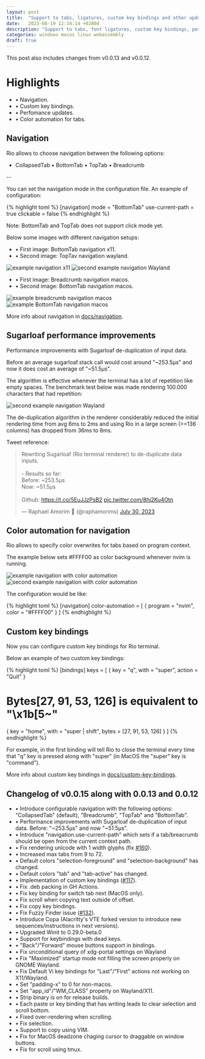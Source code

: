 ```yaml
---
layout: post
title:  "Support to tabs, ligatures, custom key bindings and other updates"
date:   2023-08-19 12:34:14 +0200d
description: "Support to tabs, font ligatures, custom key bindings, perfomance improvements, color automation for tabs, binary size optimization, bug fixes and other updates."
categories: windows macos linux webassembly
draft: true
---
```


This post also includes changes from v0.0.13 and v0.0.12.

# Highlights

- • Navigation.
- • Custom key bindings.
- • Perfomance updates.
- • Color automation for tabs.

## Navigation

Rio allows to choose navigation between the following options:

- <span class="keyword">CollapsedTab</span> • <span class="keyword">BottomTab</span> • <span class="keyword">TopTab</span> • <span class="keyword">Breadcrumb</span>

--

You can set the navigation mode in the configuration file. An example of configuration:

{% highlight toml %}
[navigation]
mode = "BottomTab"
use-current-path = true
clickable = false
{% endhighlight %}

Note: BottomTab and TopTab does not support click mode yet.

Below some images with different navigation setups:

- • First image: BottomTab navigation x11.
- • Second image: TopTav navigation wayland.

<p>
<img alt="example navigation x11" src="/rio/assets/posts/0.0.15/demo-navigation-x11.png" class="mid"/>

<img alt="second example navigation Wayland" src="/rio/assets/posts/0.0.15/demo-navigation-wayland.png" class="mid"/>
</p>

- • First image: Breadcrumb navigation macos.
- • Second image: BottomTab navigation macos.

<p>
<img alt="example breadcrumb navigation macos" src="/rio/assets/features/demo-breadcrumb.png" class="mid"/>

<img alt="example BottomTab navigation macos" src="/rio/assets/features/demo-bottom-tab.png" class="mid"/>
</p>

More info about navigation in [docs/navigation](/rio/docs/navigation/).

## Sugarloaf performance improvements

Performance improvements with Sugarloaf de-duplication of input data.

Before an average sugarloaf.stack call would cost around "~253.5µs" and now it does cost an average of "~51.5µs".

The algorithm is effective whenever the terminal has a lot of repetition like empty spaces. The benchmark test below was made rendering 100.000 characters that had repetition: 

<img alt="second example navigation Wayland" src="/rio/assets/posts/0.0.15/de-duplication-sugarloaf.jpg" class="mid"/>

The de-duplication algorithm in the renderer considerably reduced the initial rendering time from avg <span class="keyword">6ms to 2ms</span> and using Rio in a large screen (>=136 columns) has dropped from <span class="keyword">36ms to 8ms</span>.

Tweet reference:

<blockquote class="twitter-tweet"><p lang="ca" dir="ltr">Rewriting Sugarloaf (Rio terminal renderer) to de-duplicate data inputs.<br><br>- Results so far:<br>Before: ~253.5µs<br>Now: ~51.5µs<br><br>Github: <a href="https://t.co/5EuJJzPsB2">https://t.co/5EuJJzPsB2</a> <a href="https://t.co/8hj2Ku4Otn">pic.twitter.com/8hj2Ku4Otn</a></p>&mdash; Raphael Amorim 🦀 (@raphamorims) <a href="https://twitter.com/raphamorims/status/1685612156773961728?ref_src=twsrc%5Etfw">July 30, 2023</a></blockquote> <script async src="https://platform.twitter.com/widgets.js" charset="utf-8"></script>

## Color automation for navigation

Rio allows to specify color overwrites for tabs based on program context.

The example below sets <span class="keyword">#FFFF00</span> as color background whenever <span class="keyword">nvim</span> is running.

<p>
<img alt="example navigation with color automation" src="/rio/assets/features/demo-colorized-navigation.png" class="mid"/>

<img alt="second example navigation with color automation" src="/rio/assets/features/demo-colorized-navigation-2.png" class="mid"/>
</p>

The configuration would be like:

{% highlight toml %}
[navigation]
color-automation = [
  { program = "nvim", color = "#FFFF00" }
]
{% endhighlight %}

## Custom key bindings

Now you can configure custom key bindings for Rio terminal.

Below an example of two custom key bindings:

{% highlight toml %}
[bindings]
keys = [
  { key = "q", with = "super", action = "Quit" }
  # Bytes[27, 91, 53, 126] is equivalent to "\x1b[5~"
  { key = "home", with = "super | shift", bytes = [27, 91, 53, 126] }
]
{% endhighlight %}

For example, in the first binding will tell Rio to close the terminal every time that "q" key is pressed along with "super" (in MacOS the "super" key is "command").

More info about custom key bindings in [docs/custom-key-bindings](/rio/docs/custom-key-bindings/).

## Changelog of v0.0.15 along with 0.0.13 and 0.0.12

- • Introduce configurable navigation with the following options: "CollapsedTab" (default), "Breadcrumb", "TopTab" and "BottomTab".
- • Performance improvements with Sugarloaf de-duplication of input data. Before: "~253.5µs" and now "~51.5µs".
- • Introduce "navigation.use-current-path" which sets if a tab/breacrumb should be open from the current context path.
- • Fix rendering unicode with 1 width glyphs (fix [#160](https://github.com/raphamorim/rio/issues/160)).
- • Increased max tabs from 9 to 72.
- • Default colors "selection-foreground" and "selection-background" has changed.
- • Default colors "tab" and "tab-active" has changed.
- • Implementation of custom key bindings ([#117](https://github.com/raphamorim/rio/issues/117)).
- • Fix .deb packing in GH Actions.
- • Fix key binding for switch tab next (MacOS only).
- • Fix scroll when copying text outside of offset.
- • Fix copy key bindings.
- • Fix Fuzzy Finder issue ([#132](https://github.com/raphamorim/rio/issues/132)).
- • Introduce Copa (Alacritty's VTE forked version to introduce new sequences/instructions in next versions).
- • Upgraded Winit to 0.29.0-beta.0
- • Support for keybindings with dead keys.
- • "Back"/"Forward" mouse buttons support in bindings.
- • Fix unconditional query of xdg-portal settings on Wayland
- • Fix "Maximized" startup mode not filling the screen properly on GNOME Wayland.
- • Fix Default Vi key bindings for "Last"/"First" actions not working on X11/Wayland.
- • Set "padding-x" to 0 for non-macos.
- • Set "app_id"/"WM_CLASS" property on Wayland/X11.
- • Strip binary is on for release builds.
- • Each paste or key binding that has writing leads to clear selection and scroll bottom.
- • Fixed over-rendering when scrolling.
- • Fix selection.
- • Support to copy using VIM.
- • Fix for MacOS deadzone chaging cursor to draggable on window buttons.
- • Fix for scroll using tmux.